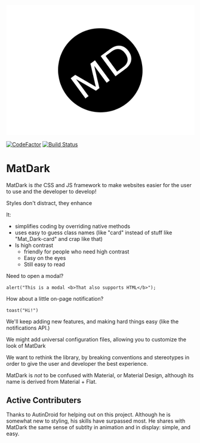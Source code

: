 ![](matdarklogo.png)

[![CodeFactor](https://www.codefactor.io/repository/github/dgramop/matdark/badge)](https://www.codefactor.io/repository/github/dgramop/matdark)  [![Build Status](https://travis-ci.org/dgramop/MatDark.svg?branch=master)](https://travis-ci.org/dgramop/MatDark)

# MatDark 
MatDark is _the_ CSS and JS framework to make websites easier for the user to use and the developer to develop!

Styles don't distract, they enhance


It:
- simplifies coding by overriding native methods
- uses easy to guess class names (like "card" instead of stuff like "Mat_Dark-card" and crap like that)
- Is high contrast
	- friendly for people who need high contrast
	- Easy on the eyes
	- Still easy to read

Need to open a modal?

```
alert("This is a modal <b>That also supports HTML</b>");
```

How about a little on-page notification?

```
toast("Hi!")
```


We'll keep adding new features, and making hard things easy (like the notifications API.)

We might add universal configuration files, allowing you to customize the look of MatDark

We want to rethink the library, by breaking conventions and stereotypes in order to give the user and developer the best experience.

MatDark is _not_ to be confused with Material, or Material Design, although its name is derived from Material + Flat. 


## Active Contributers

Thanks to AutinDroid for helping out on this project. Although he is somewhat new to styling, his skills have surpassed most. He shares with MatDark the same sense of subtlty in animation and in display: simple, and easy.
